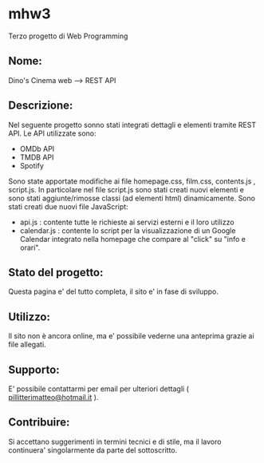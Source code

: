 # mhw3
Terzo progetto di Web Programming

## Nome:
Dino's Cinema web -->  REST API

## Descrizione: 
Nel seguente progetto sonno stati integrati dettagli e elementi tramite REST API. Le API utilizzate sono:
- OMDb API
- TMDB API
- Spotify

Sono state apportate modifiche ai file homepage.css, film.css, contents.js , script.js. In particolare nel file script.js sono stati creati nuovi elementi e sono stati aggiunte/rimosse  classi (ad elementi html) dinamicamente.
Sono stati creati due nuovi file JavaScript:
- api.js : contente tutte le richieste ai servizi esterni e il loro utilizzo
- calendar.js : contente lo script per la visualizzazione di un Google Calendar integrato nella homepage che compare al "click" su "info e orari". 
## Stato del progetto:
Questa pagina e' del tutto completa, il sito e' in fase di sviluppo.

## Utilizzo:
Il sito non è ancora online, ma e' possibile vederne una anteprima grazie ai file allegati.

## Supporto: 
E' possibile contattarmi per email per ulteriori dettagli ( pillitterimatteo@hotmail.it ).

## Contribuire:
Si accettano suggerimenti in termini tecnici e di stile, ma il lavoro continuera' singolarmente da parte del sottoscritto.
